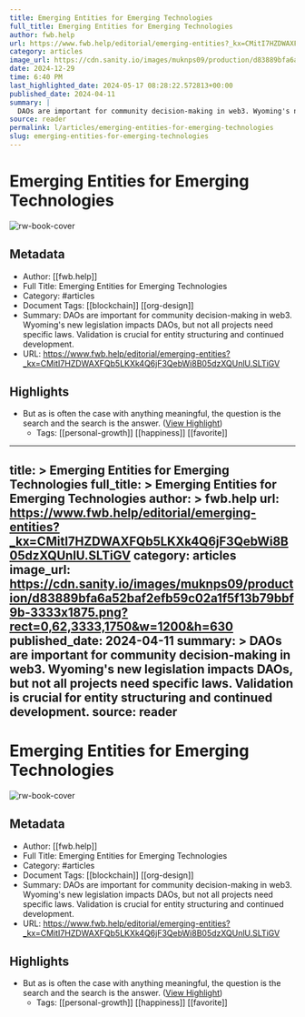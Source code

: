 ```yaml
---
title: Emerging Entities for Emerging Technologies
full_title: Emerging Entities for Emerging Technologies
author: fwb.help
url: https://www.fwb.help/editorial/emerging-entities?_kx=CMitI7HZDWAXFQb5LKXk4Q6jF3QebWi8B05dzXQUnlU.SLTiGV
category: articles
image_url: https://cdn.sanity.io/images/muknps09/production/d83889bfa6a52baf2efb59c02a1f5f13b79bbf9b-3333x1875.png?rect=0,62,3333,1750&w=1200&h=630
date: 2024-12-29
time: 6:40 PM
last_highlighted_date: 2024-05-17 08:28:22.572813+00:00
published_date: 2024-04-11
summary: |
  DAOs are important for community decision-making in web3. Wyoming's new legislation impacts DAOs, but not all projects need specific laws. Validation is crucial for entity structuring and continued development.
source: reader
permalink: l/articles/emerging-entities-for-emerging-technologies
slug: emerging-entities-for-emerging-technologies
---
```

# Emerging Entities for Emerging Technologies

![rw-book-cover](https://cdn.sanity.io/images/muknps09/production/d83889bfa6a52baf2efb59c02a1f5f13b79bbf9b-3333x1875.png?rect=0,62,3333,1750&w=1200&h=630)

## Metadata
- Author: [[fwb.help]]
- Full Title: Emerging Entities for Emerging Technologies
- Category: #articles
- Document Tags: [[blockchain]] [[org-design]] 
- Summary: DAOs are important for community decision-making in web3. Wyoming's new legislation impacts DAOs, but not all projects need specific laws. Validation is crucial for entity structuring and continued development.
- URL: https://www.fwb.help/editorial/emerging-entities?_kx=CMitI7HZDWAXFQb5LKXk4Q6jF3QebWi8B05dzXQUnlU.SLTiGV

## Highlights
- But as is often the case with anything meaningful, the question is the search and the search is the answer. ([View Highlight](https://read.readwise.io/read/01hy2tn76aycxwnnnmqqb7edna))
    - Tags: [[personal-growth]] [[happiness]] [[favorite]] 


---
title: >
  Emerging Entities for Emerging Technologies
full_title: >
  Emerging Entities for Emerging Technologies
author: >
  fwb.help
url: https://www.fwb.help/editorial/emerging-entities?_kx=CMitI7HZDWAXFQb5LKXk4Q6jF3QebWi8B05dzXQUnlU.SLTiGV
category: articles
image_url: https://cdn.sanity.io/images/muknps09/production/d83889bfa6a52baf2efb59c02a1f5f13b79bbf9b-3333x1875.png?rect=0,62,3333,1750&w=1200&h=630
published_date: 2024-04-11
summary: >
  DAOs are important for community decision-making in web3. Wyoming's new legislation impacts DAOs, but not all projects need specific laws. Validation is crucial for entity structuring and continued development.
source: reader
---
# Emerging Entities for Emerging Technologies

![rw-book-cover](https://cdn.sanity.io/images/muknps09/production/d83889bfa6a52baf2efb59c02a1f5f13b79bbf9b-3333x1875.png?rect=0,62,3333,1750&w=1200&h=630)

## Metadata
- Author: [[fwb.help]]
- Full Title: Emerging Entities for Emerging Technologies
- Category: #articles
- Document Tags: [[blockchain]] [[org-design]] 
- Summary: DAOs are important for community decision-making in web3. Wyoming's new legislation impacts DAOs, but not all projects need specific laws. Validation is crucial for entity structuring and continued development.
- URL: https://www.fwb.help/editorial/emerging-entities?_kx=CMitI7HZDWAXFQb5LKXk4Q6jF3QebWi8B05dzXQUnlU.SLTiGV

## Highlights
- But as is often the case with anything meaningful, the question is the search and the search is the answer. ([View Highlight](https://read.readwise.io/read/01hy2tn76aycxwnnnmqqb7edna))
    - Tags: [[personal-growth]] [[happiness]] [[favorite]] 


